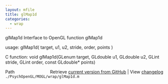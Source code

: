 ```yaml
---
layout: mfile
title: glMap1d
categories:
  - wrap
---
```


glMap1d  Interface to OpenGL function glMap1d

usage:  glMap1d\( target, u1, u2, stride, order, points \)

C function:  void glMap1d\(GLenum target, GLdouble u1, GLdouble u2, GLint stride, GLint order, const GLdouble\* points\)


<div class="code_header" style="text-align:right;">
  <span style="float:left;">Path&nbsp;&nbsp;</span> <span class="counter">Retrieve <a href=
  "https://raw.github.com/Psychtoolbox-3/Psychtoolbox-3/beta/./PsychOpenGL/MOGL/wrap/glMap1d.m">current version from GitHub</a> | View <a href=
  "https://github.com/Psychtoolbox-3/Psychtoolbox-3/commits/beta/./PsychOpenGL/MOGL/wrap/glMap1d.m">changelog</a></span>
</div>
<div class="code">
  <code>./PsychOpenGL/MOGL/wrap/glMap1d.m</code>
</div>
